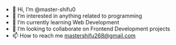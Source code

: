 - 👋 Hi, I’m @master-shifu0
- 👀 I’m interested in anything related to programming
- 🌱 I’m currently learning Web Development
- 💞️ I’m looking to collaborate on Frontend Development projects
- 📫 How to reach me mastershifu268@gmail.com

<!---
master-shifu0/master-shifu0 is a ✨ special ✨ repository because its `README.md` (this file) appears on your GitHub profile.
You can click the Preview link to take a look at your changes.
--->
